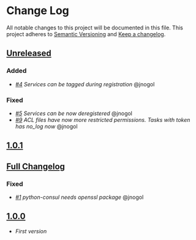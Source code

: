 # Change Log

All notable changes to this project will be documented in this file.
This project adheres to [Semantic Versioning](http://semver.org/) and [Keep a changelog](https://github.com/olivierlacan/keep-a-changelog).

## [Unreleased](https://github.com/idealista/consul-role/tree/develop)
### Added
- *[#4](https://github.com/idealista/consul-role/issues/4) Services can be tagged during registration* @jnogol

### Fixed
- *[#5](https://github.com/idealista/consul-role/issues/5) Services can be now deregistered* @jnogol
- *[#9](https://github.com/idealista/consul-role/issues/9) ACL files have now more restricted permissions. Tasks with token has no_log now* @jnogol

## [1.0.1](https://github.com/idealista/consul-role/tree/1.0.1)
## [Full Changelog](https://github.com/idealista/consul-role/compare/1.0.0...1.0.1)
### Fixed
- *[#1](https://github.com/idealista/consul-role/issues/1) python-consul needs openssl package* @jnogol

## [1.0.0](https://github.com/idealista/consul-role/tree/1.0.0)
- *First version*

